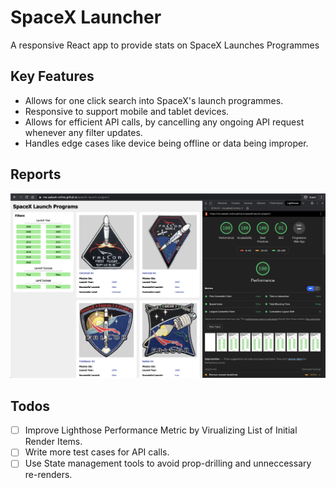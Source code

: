 # SpaceX Launcher

A responsive React app to provide stats on SpaceX Launches Programmes

## Key Features

-   Allows for one click search into SpaceX's launch programmes.
-   Responsive to support mobile and tablet devices.
-   Allows for efficient API calls, by cancelling any ongoing API request whenever any filter updates.
-   Handles edge cases like device being offline or data being improper.

## Reports

![Report](config/lighthouse-report.png)

## Todos

-   [ ] Improve Lighthose Performance Metric by Virualizing List of Initial Render Items.
-   [ ] Write more test cases for API calls.
-   [ ] Use State management tools to avoid prop-drilling and unneccessary re-renders.
